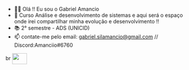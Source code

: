 - 🧔🏽 Olá !! Eu sou o Gabriel Amancio
- 🌱 Curso Análise e desenvolvimento de sistemas e aqui será o espaço onde irei compartilhar minha evolução e desenvolvimento !!
- 📚 2° semestre - ADS (UNICID)
- 📫 contate-me pelo email: gabriel.silamancio@gmail.com // Discord:Amanciio#6760

<div style= "display: inline block">br
   <img align=center height="30" width="40" src="https://cdn.jsdelivr.net/gh/devicons/devicon/icons/css3/css3-original.svg" />
</div>

            
          
